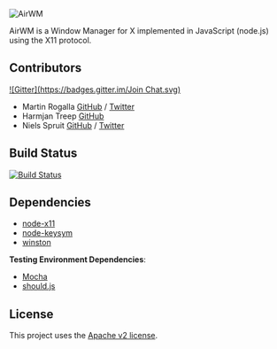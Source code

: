 ![AirWM](http://i.imgur.com/TZIgxK2.png)

AirWM is a Window Manager for X implemented in JavaScript (node.js) using the X11 protocol.

Contributors
------------
[![Gitter](https://badges.gitter.im/Join Chat.svg)](https://gitter.im/AirWM/AirWM?utm_source=badge&utm_medium=badge&utm_campaign=pr-badge&utm_content=badge)
* Martin Rogalla [GitHub](https://github.com/MartinRogalla/) / [Twitter](https://twitter.com/MartinRogalla)
* Harmjan Treep [GitHub](https://github.com/harmjan/)
* Niels Spruit [GitHub](https://github.com/nspruit/) / [Twitter](https://twitter.com/n_spruit)

Build Status
------------
[![Build Status](https://travis-ci.org/AirWM/AirWM.svg?branch=master)](https://travis-ci.org/AirWM/AirWM)

Dependencies
------------
* [node-x11](https://github.com/sidorares/node-x11/)
* [node-keysym](https://github.com/substack/node-keysym/)
* [winston](https://github.com/flatiron/winston/)

**Testing Environment Dependencies**:
* [Mocha](http://visionmedia.github.io/mocha/)
* [should.js](https://github.com/tj/should.js/)

License
-------
This project uses the [Apache v2 license](/LICENSE).

